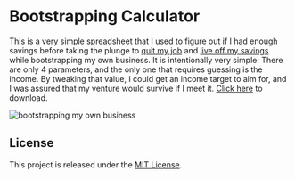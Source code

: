# Bootstrapping Calculator

This is a very simple spreadsheet that I used to figure out if I had enough savings before taking the plunge to [quit my job](https://danielvassallo.com/only-intrinsic-motivation-lasts/) and [live off my savings](https://danielvassallo.com/from-employee-to-bootstrapper/) while bootstrapping my own business. It is intentionally very simple: There are only 4 parameters, and the only one that requires guessing is the income. By tweaking that value, I could get an income target to aim for, and I was assured that my venture would survive if I meet it. [Click here](https://github.com/dvassallo/bootstrapping-calculator/raw/master/Bootstrapping%20Calculator.xlsx) to download.

![bootstrapping my own business](https://raw.githubusercontent.com/dvassallo/bootstrapping-calculator/master/screenshot.png "Bootstrapping Calculator")

## License

This project is released under the [MIT License](https://opensource.org/licenses/MIT).

